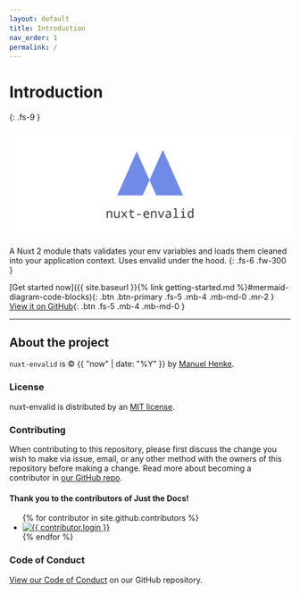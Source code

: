 ```yaml
---
layout: default
title: Introduction
nav_order: 1
permalink: /
---
```


# Introduction
{: .fs-9 }

![Logo of nuxt-envalid](assets/images/banner_1.png)

A Nuxt 2 module thats validates your env variables and loads them cleaned into your application context. Uses envalid under the hood.
{: .fs-6 .fw-300 }

[Get started now]({{ site.baseurl }}{% link getting-started.md %}#mermaid-diagram-code-blocks){: .btn .btn-primary .fs-5 .mb-4 .mb-md-0 .mr-2 } [View it on GitHub](https://github.com/manuelhenke/nuxt-envalid){: .btn .fs-5 .mb-4 .mb-md-0 }

---

## About the project

`nuxt-envalid` is &copy; {{ "now" | date: "%Y" }} by [Manuel Henke](http://henkebyte.com).

### License

nuxt-envalid is distributed by an [MIT license](https://github.com/manuelhenke/nuxt-envalid/tree/main/LICENSE.txt).

### Contributing

When contributing to this repository, please first discuss the change you wish to make via issue,
email, or any other method with the owners of this repository before making a change. Read more about becoming a contributor in [our GitHub repo](https://github.com/just-the-docs/just-the-docs#contributing).

#### Thank you to the contributors of Just the Docs!

<ul class="list-style-none">
{% for contributor in site.github.contributors %}
  <li class="d-inline-block mr-1">
     <a href="{{ contributor.html_url }}"><img src="{{ contributor.avatar_url }}" width="32" height="32" alt="{{ contributor.login }}"/></a>
  </li>
{% endfor %}
</ul>

### Code of Conduct

[View our Code of Conduct](https://github.com/manuelhenke/.github/blob/main/CODE_OF_CONDUCT.md) on our GitHub repository.
